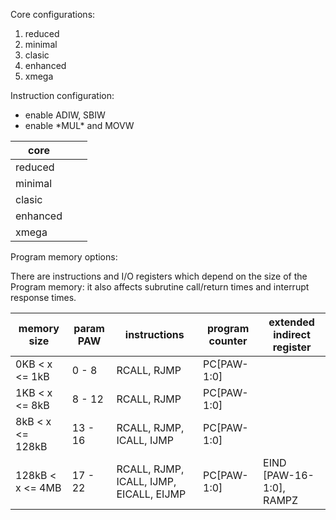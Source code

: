 Core configurations:

1. reduced
2. minimal
4. clasic
6. enhanced
7. xmega

Instruction configuration:
- enable ADIW, SBIW
- enable \*MUL\* and MOVW

| core     |    |    |
| -------- | -- | -- |
| reduced  |    |    |
| minimal  |    |    |
| clasic   |    |    |
| enhanced |    |    |
| xmega    |    |    |

Program memory options:

There are instructions and I/O registers which depend on the size of the Program memory:
it also affects subrutine call/return times and interrupt response times.

| memory size        | param PAW | instructions                            | program counter | extended indirect register | 
| ------------------ | --------- | --------------------------------------- | --------------- | -------------------------- |
|   0KB < x <=   1kB |  0 -  8   | RCALL, RJMP                             | PC[PAW-1:0]     |                            |
|   1KB < x <=   8kB |  8 - 12   | RCALL, RJMP                             | PC[PAW-1:0]     |                            |
|   8kB < x <= 128kB | 13 - 16   | RCALL, RJMP, ICALL, IJMP                | PC[PAW-1:0]     |                            |
| 128kB < x <=   4MB | 17 - 22   | RCALL, RJMP, ICALL, IJMP, EICALL, EIJMP | PC[PAW-1:0]     | EIND [PAW-16-1:0], RAMPZ   |

